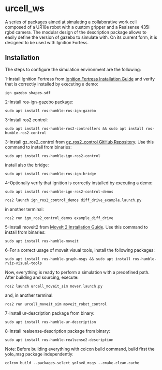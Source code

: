 # urcell_ws
A series of packages aimed at simulating a collaborative work cell composed of a UR10e robot with a custom gripper and a Realsense 435i rgbd camera.
The modular design of the description package allows to easily define the version of gazebo to simulate with. On its current form, it is designed to be used with Ignition Fortess.

## Installation
The steps to configure the simulation environment are the following:

1-Install Ignition Fortress from
[Ignition Fortress Installation Guide](https://gazebosim.org/docs/fortress/install_ubuntu) and verify that is correctly installed by executing a demo:

`ign gazebo shapes.sdf`


2-Install ros-ign-gazebo package:

`sudo apt install ros-humble-ros-ign-gazebo`

3-Install ros2 control:

```sudo apt install ros-humble-ros2-controllers && sudo apt install ros-humble-ros2-control```

3-Install gz_ros2_control from
[gz_ros2_control GitHub Repository](https://github.com/ros-controls/gz_ros2_control).
Use this command to install from binaries:

`sudo apt install ros-humble-ign-ros2-control`

install also the bridge:

`sudo apt install ros-humble-ros-ign-bridge`

4-Optionally verify that Ignition is correctly installed by executing a demo:

`sudo apt install ros-humble-ign-ros2-control-demos`

`ros2 launch ign_ros2_control_demos diff_drive_example.launch.py`

in another terminal:

`ros2 run ign_ros2_control_demos example_diff_drive`


5-Install moveit2 from
[MoveIt 2 Installation Guide](https://moveit.ros.org/install-moveit2/binary/). Use this command to install from binaries:

`sudo apt install ros-humble-moveit`

6-For a correct usage of moveit visual tools, install the following packages:

```sudo apt install ros-humble-graph-msgs && sudo apt install ros-humble-rviz-visual-tools```

Now, everything is ready to perform a simulation with a predefined path. After building and sourcing, execute:

`ros2 launch urcell_moveit_sim mover.launch.py`

and, in another terminal:

`ros2 run urcell_moveit_sim moveit_robot_control`

7-Install ur-description package from binary:

`sudo apt install ros-humble-ur-description`

8-Install realsense-description package from binary:

`sudo apt install ros-humble-realsense2-description`


Note: Before building everything with colcon build command, build first the yolo_msg package independently:

`colcon build --packages-select yolov8_msgs --cmake-clean-cache`
